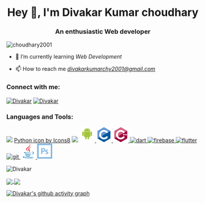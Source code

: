 <h1 align="center">Hey 👋, I'm Divakar Kumar choudhary</h1>
<h3 align="center">An enthusiastic Web developer</h3>

<p align="left"> <img src="https://komarev.com/ghpvc/?username=choudhary2001&label=Profile%20views&color=0e75b6&style=flat" alt="choudhary2001" /> </p>

- 🌱 I’m currently learning *Web Development*

- 📫 How to reach me *divakarkumarchy2001@gmail.com*

<h3 align="left">Connect with me:</h3>
<p align="left">
<a href="https://www.linkedin.com/in/divakar-kumar-choudhary/" target="blank"><img align="center" src="https://raw.githubusercontent.com/rahuldkjain/github-profile-readme-generator/master/src/images/icons/Social/linked-in-alt.svg" alt="Divakar" height="30" width="40" /></a>
<a href="https://www.codechef.com/users/divakar_chy" target="blank"><img align="center" src="https://cdn.jsdelivr.net/npm/simple-icons@3.1.0/icons/codechef.svg" alt="Divakar" height="30" width="40" /></a>
</p>

<h3 align="left">Languages and Tools:</h3>
<p align="left">
  <img src="https://img.icons8.com/color/48/000000/python--v2.png"/>
<a href="https://icons8.com/icon/Rc0Xn5AtE8kX/python">Python icon by Icons8</a>
  <img src="https://img.icons8.com/color/48/000000/django.png"/>
  <a href="https://developer.android.com" target="_blank"> <img src="https://raw.githubusercontent.com/devicons/devicon/master/icons/android/android-original-wordmark.svg" alt="android" width="40" height="40"/> </a> <a href="https://addiv.ml/all-courses/c-programming/" target="_blank"> <img src="https://raw.githubusercontent.com/devicons/devicon/master/icons/c/c-original.svg" alt="c" width="40" height="40"/> </a> <a href="https://www.w3schools.com/cpp/" target="_blank"> <img src="https://raw.githubusercontent.com/devicons/devicon/master/icons/cplusplus/cplusplus-original.svg" alt="cplusplus" width="40" height="40"/> </a> <a href="https://dart.dev" target="_blank"> <img src="https://www.vectorlogo.zone/logos/dartlang/dartlang-icon.svg" alt="dart" width="40" height="40"/> </a> <a href="https://firebase.google.com/" target="_blank"> <img src="https://www.vectorlogo.zone/logos/firebase/firebase-icon.svg" alt="firebase" width="40" height="40"/> </a> <a href="https://flutter.dev" target="_blank"> <img src="https://www.vectorlogo.zone/logos/flutterio/flutterio-icon.svg" alt="flutter" width="40" height="40"/> </a> <a href="https://git-scm.com/" target="_blank"> <img src="https://www.vectorlogo.zone/logos/git-scm/git-scm-icon.svg" alt="git" width="40" height="40"/> </a> <a href="https://www.java.com" target="_blank"> <img src="https://raw.githubusercontent.com/devicons/devicon/master/icons/java/java-original.svg" alt="java" width="40" height="40"/> </a> <a href="https://www.photoshop.com/en" target="_blank"> <img src="https://raw.githubusercontent.com/devicons/devicon/master/icons/photoshop/photoshop-line.svg" alt="photoshop" width="40" height="40"/> </a> </p>



<p><img align="center" src="https://github-readme-streak-stats.herokuapp.com/?user=choudhary2001&theme=react" alt="Divakar" /></p>




<a href="https://github.com/choudhary2001/github-readme-stats">
  <img align="center" src="https://github-readme-stats.vercel.app/api/top-langs/?username=choudhary2001&layout=compact&theme=react&count_private=true" />
</a>
<a href="https://github.com/choudhary2001/github-readme-stats">
  <img align="center" src="https://github-readme-stats.vercel.app/api?username=choudhary2001&show_icons=true&theme=react&count_private=true" />
</a>





[![Divakar's github activity graph](https://activity-graph.herokuapp.com/graph?username=choudhary2001&theme=react-dark)](https://github.com/choudhary2001/github-readme-activity-graph)
